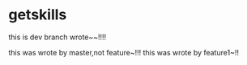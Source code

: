 # getskills

this is dev branch wrote~~!!!!

this was wrote by master,not feature~!!!
this was wrote by feature1~!!
